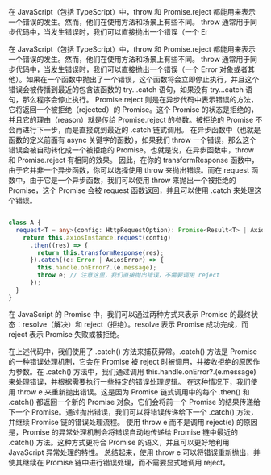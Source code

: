 在 JavaScript（包括 TypeScript）中，throw 和 Promise.reject 都能用来表示一个错误的发生。然而，他们在使用方法和场景上有些不同。 throw 通常用于同步代码中，当发生错误时，我们可以直接抛出一个错误（一个 Er



在 JavaScript（包括 TypeScript）中，throw 和 Promise.reject 都能用来表示一个错误的发生。然而，他们在使用方法和场景上有些不同。
throw 通常用于同步代码中，当发生错误时，我们可以直接抛出一个错误（一个 Error 对象或者其他）。如果在一个函数中抛出了一个错误，这个函数将会立即停止执行，并且这个错误会被传播到最近的包含该函数的 try...catch 语句，如果没有 try...catch 语句，那么程序会停止执行。
Promise.reject 则是在异步代码中表示错误的方法，它将返回一个被拒绝（rejected）的 Promise。这个 Promise 的状态是拒绝的，并且它的理由（reason）就是传给 Promise.reject 的参数。被拒绝的 Promise 不会再进行下一步，而是直接跳到最近的 .catch 链式调用。
在异步函数中（也就是函数的定义前面有 async 关键字的函数），如果我们 throw 一个错误，那么这个错误会被自动转化成一个被拒绝的 Promise。也就是说，在异步函数中，throw 和 Promise.reject 有相同的效果。
因此，在你的 transformResponse 函数中，由于它并非一个异步函数，你可以选择使用 throw 来抛出错误。而在 request 函数中，由于它是一个异步函数，我们可以使用 throw 来抛出一个被拒绝的 Promise，这个 Promise 会被 request 函数返回，并且可以使用 .catch 来处理这个错误。




```ts

class A {
  request<T = any>(config: HttpRequestOption): Promise<Result<T> | AxiosResponse<Result<T>>> {
    return this.axiosInstance.request(config)
      .then((res) => {
        return this.transformResponse(res);
      }).catch((e: Error | AxiosError) => {
        this.handle.onError?.(e.message);
        throw e; // 注意这里，我们直接抛出错误，不需要调用 reject
      });
  }
}
 ```

 在 JavaScript 的 Promise 中，我们可以通过两种方式来表示 Promise 的最终状态：resolve（解决）和 reject（拒绝）。resolve 表示 Promise 成功完成，而 reject 表示 Promise 失败或被拒绝。

 在上述代码中，我们使用了 .catch() 方法来捕获异常。.catch() 方法是 Promise 的一种错误处理机制，它会在 Promise 被 reject 时被调用，并接收拒绝的原因作为参数。在 .catch() 方法中，我们通过调用 this.handle.onError?.(e.message) 来处理错误，并根据需要执行一些特定的错误处理逻辑。
在这种情况下，我们使用 throw e 来重新抛出错误。这是因为 Promise 链式调用中的每个 .then() 和 .catch() 都返回一个新的 Promise 对象，它们会将前一个 Promise 的结果传递给下一个 Promise。通过抛出错误，我们可以将错误传递给下一个 .catch() 方法，并继续 Promise 链的错误处理流程。
使用 throw e 而不是调用 reject(e) 的原因是，Promise 的异常处理机制会将错误自动地传递给 Promise 链中最近的 .catch() 方法。这种方式更符合 Promise 的语义，并且可以更好地利用 JavaScript 异常处理的特性。
总结起来，使用 throw e 可以将错误重新抛出，并使其继续在 Promise 链中进行错误处理，而不需要显式地调用 reject。